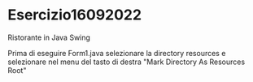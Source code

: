 # Esercizio16092022
Ristorante in Java Swing


Prima di eseguire Form1.java selezionare la directory resources e selezionare nel menu del tasto di destra "Mark Directory As Resources Root"
